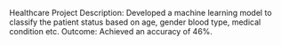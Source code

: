 Healthcare Project 
Description: Developed a machine learning model to classify the patient status based on age, gender blood type, medical condition etc. 
Outcome: Achieved an accuracy of 46%. 
